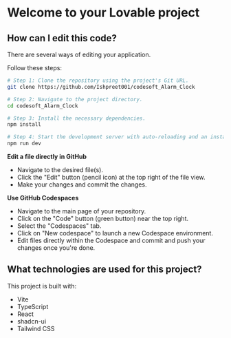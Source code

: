 # Welcome to your Lovable project

## How can I edit this code?

There are several ways of editing your application.

Follow these steps:

```sh
# Step 1: Clone the repository using the project's Git URL.
git clone https://github.com/Ishpreet001/codesoft_Alarm_Clock

# Step 2: Navigate to the project directory.
cd codesoft_Alarm_Clock

# Step 3: Install the necessary dependencies.
npm install

# Step 4: Start the development server with auto-reloading and an instant preview.
npm run dev
```

**Edit a file directly in GitHub**

- Navigate to the desired file(s).
- Click the "Edit" button (pencil icon) at the top right of the file view.
- Make your changes and commit the changes.

**Use GitHub Codespaces**

- Navigate to the main page of your repository.
- Click on the "Code" button (green button) near the top right.
- Select the "Codespaces" tab.
- Click on "New codespace" to launch a new Codespace environment.
- Edit files directly within the Codespace and commit and push your changes once you're done.

## What technologies are used for this project?

This project is built with:

- Vite
- TypeScript
- React
- shadcn-ui
- Tailwind CSS

